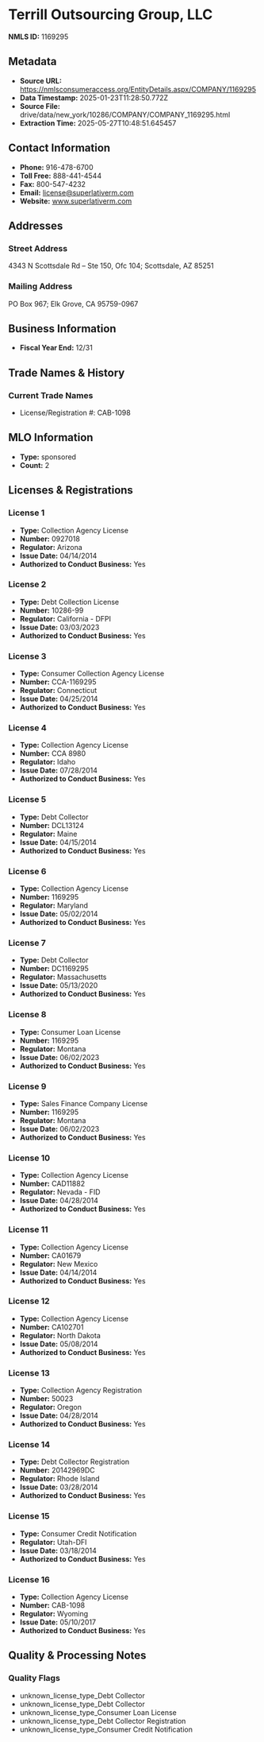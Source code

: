 # Terrill Outsourcing Group, LLC

**NMLS ID:** 1169295

## Metadata
- **Source URL:** https://nmlsconsumeraccess.org/EntityDetails.aspx/COMPANY/1169295
- **Data Timestamp:** 2025-01-23T11:28:50.772Z
- **Source File:** drive/data/new_york/10286/COMPANY/COMPANY_1169295.html
- **Extraction Time:** 2025-05-27T10:48:51.645457

## Contact Information
- **Phone:** 916-478-6700
- **Toll Free:** 888-441-4544
- **Fax:** 800-547-4232
- **Email:** license@superlativerm.com
- **Website:** www.superlativerm.com

## Addresses
### Street Address
4343 N Scottsdale Rd – Ste 150, Ofc 104; Scottsdale, AZ 85251

### Mailing Address
PO Box 967; Elk Grove, CA 95759-0967

## Business Information
- **Fiscal Year End:** 12/31

## Trade Names & History
### Current Trade Names
- License/Registration #: CAB-1098

## MLO Information
- **Type:** sponsored
- **Count:** 2

## Licenses & Registrations

### License 1
- **Type:** Collection Agency License
- **Number:** 0927018
- **Regulator:** Arizona
- **Issue Date:** 04/14/2014
- **Authorized to Conduct Business:** Yes

### License 2
- **Type:** Debt Collection License
- **Number:** 10286-99
- **Regulator:** California - DFPI
- **Issue Date:** 03/03/2023
- **Authorized to Conduct Business:** Yes

### License 3
- **Type:** Consumer Collection Agency License
- **Number:** CCA-1169295
- **Regulator:** Connecticut
- **Issue Date:** 04/25/2014
- **Authorized to Conduct Business:** Yes

### License 4
- **Type:** Collection Agency License
- **Number:** CCA 8980
- **Regulator:** Idaho
- **Issue Date:** 07/28/2014
- **Authorized to Conduct Business:** Yes

### License 5
- **Type:** Debt Collector
- **Number:** DCL13124
- **Regulator:** Maine
- **Issue Date:** 04/15/2014
- **Authorized to Conduct Business:** Yes

### License 6
- **Type:** Collection Agency License
- **Number:** 1169295
- **Regulator:** Maryland
- **Issue Date:** 05/02/2014
- **Authorized to Conduct Business:** Yes

### License 7
- **Type:** Debt Collector
- **Number:** DC1169295
- **Regulator:** Massachusetts
- **Issue Date:** 05/13/2020
- **Authorized to Conduct Business:** Yes

### License 8
- **Type:** Consumer Loan License
- **Number:** 1169295
- **Regulator:** Montana
- **Issue Date:** 06/02/2023
- **Authorized to Conduct Business:** Yes

### License 9
- **Type:** Sales Finance Company License
- **Number:** 1169295
- **Regulator:** Montana
- **Issue Date:** 06/02/2023
- **Authorized to Conduct Business:** Yes

### License 10
- **Type:** Collection Agency License
- **Number:** CAD11882
- **Regulator:** Nevada - FID
- **Issue Date:** 04/28/2014
- **Authorized to Conduct Business:** Yes

### License 11
- **Type:** Collection Agency License
- **Number:** CA01679
- **Regulator:** New Mexico
- **Issue Date:** 04/14/2014
- **Authorized to Conduct Business:** Yes

### License 12
- **Type:** Collection Agency License
- **Number:** CA102701
- **Regulator:** North Dakota
- **Issue Date:** 05/08/2014
- **Authorized to Conduct Business:** Yes

### License 13
- **Type:** Collection Agency Registration
- **Number:** 50023
- **Regulator:** Oregon
- **Issue Date:** 04/28/2014
- **Authorized to Conduct Business:** Yes

### License 14
- **Type:** Debt Collector Registration
- **Number:** 20142969DC
- **Regulator:** Rhode Island
- **Issue Date:** 03/28/2014
- **Authorized to Conduct Business:** Yes

### License 15
- **Type:** Consumer Credit Notification
- **Regulator:** Utah-DFI
- **Issue Date:** 03/18/2014
- **Authorized to Conduct Business:** Yes

### License 16
- **Type:** Collection Agency License
- **Number:** CAB-1098
- **Regulator:** Wyoming
- **Issue Date:** 05/10/2017
- **Authorized to Conduct Business:** Yes

## Quality & Processing Notes
### Quality Flags
- unknown_license_type_Debt Collector
- unknown_license_type_Debt Collector
- unknown_license_type_Consumer Loan License
- unknown_license_type_Debt Collector Registration
- unknown_license_type_Consumer Credit Notification
